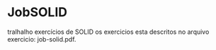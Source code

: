 # JobSOLID
tralhalho exercícios de SOLID
os exercicios esta descritos no arquivo exercicio: job-solid.pdf.
